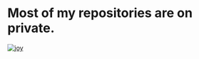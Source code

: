 # Most of my repositories are on private.

[![joy](https://github-readme-stats.vercel.app/api?username=joyclens)](https://github.com/joyclens)

